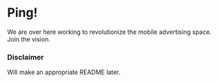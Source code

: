 # Ping!
We are over here working to revolutionize the mobile advertising space. Join the vision.

### Disclaimer
Will make an appropriate README later.